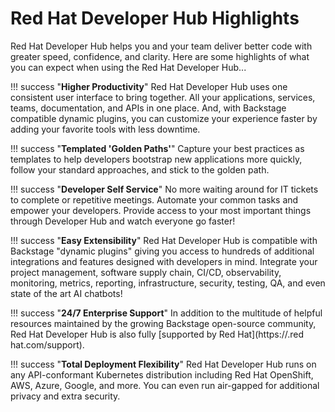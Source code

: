 # Red Hat Developer Hub Highlights

Red Hat Developer Hub helps you and your team deliver better code with greater speed, confidence, and clarity. Here are some highlights of what you can expect when using the Red Hat Developer Hub...

!!! success "**Higher Productivity**"
    Red Hat Developer Hub uses one consistent user interface to bring together. All your applications, services, teams, documentation, and APIs in one place. And, with Backstage compatible dynamic plugins, you can customize your experience faster by adding your favorite tools with less downtime.

!!! success "**Templated 'Golden Paths'**"
    Capture your best practices as templates to help developers bootstrap new applications more quickly, follow your standard approaches, and stick to the golden path.

!!! success "**Developer Self Service**"
    No more waiting around for IT tickets to complete or repetitive meetings. Automate your common tasks and empower your developers. Provide access to your most important things through Developer Hub and watch everyone go faster!

!!! success "**Easy Extensibility**"
    Red Hat Developer Hub is compatible with Backstage "dynamic plugins" giving you access to hundreds of additional integrations and features designed with developers in mind. Integrate your project management, software supply chain, CI/CD, observability, monitoring, metrics, reporting, infrastructure, security, testing, QA, and even state of the art AI chatbots!

!!! success "**24/7 Enterprise Support**"
    In addition to the multitude of helpful resources maintained by the growing Backstage open-source community, Red Hat Developer Hub is also fully [supported by Red Hat](https://.red hat.com/support).

!!! success "**Total Deployment Flexibility**"
    Red Hat Developer Hub runs on any API-conformant Kubernetes distribution including Red Hat OpenShift, AWS, Azure, Google, and more. You can even run air-gapped for additional privacy and extra security.

